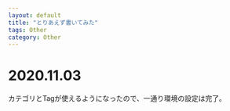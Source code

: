 ```yaml
---
layout: default
title: "とりあえず書いてみた"
tags: Other
category: Other
---
```


# 2020.11.03

カテゴリとTagが使えるようになったので、一通り環境の設定は完了。



